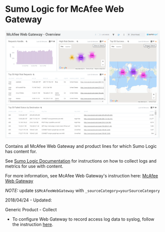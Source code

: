 # Sumo Logic for McAfee Web Gateway

![McAfeeWebGateway](Screenshots/McAfeeWebGateway.png)

Contains all McAfee Web Gateway and product lines for which Sumo Logic has content for.

See [Sumo Logic Documentation](https://help.sumologic.com/) for instructions on how to collect logs and metrics for use with content.

For more information, see McAfee Web Gateway's instruction here:
[McAfee Web Gateway](https://www.mcafee.com/us/products/web-gateway.aspx)

*NOTE:* update `$$McAfeeWebGateway` with `_sourceCategory=yourSourceCategory`

2018/04/24 - Updated:

  Generic Product - Collect
  - To configure Web Gateway to record access log data to syslog, follow the instruction [here](https://kc.mcafee.com/corporate/index?page=content&id=KB77988).

  
